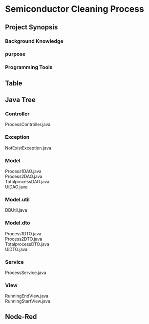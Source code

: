 # Semiconductor Cleaning Process

## Project Synopsis

### Background Knowledge

### purpose

### Programming Tools

## Table

## Java Tree

### Controller
ProcessController.java
### Exception
NotExistException.java
### Model
Process1DAO.java<br>
Process2DAO.java<br>
TotalprocessDAO.java<br>
UiDAO.java
### Model.util
DBUtil.java
### Model.dto
Process1DTO.java<br>
Process2DTO.java<br>
TotalprocessDTO.java<br>
UiDTO.java
### Service
ProcessService.java
### View
RunningEndView.java<br>
RunningStartView.java

## Node-Red
